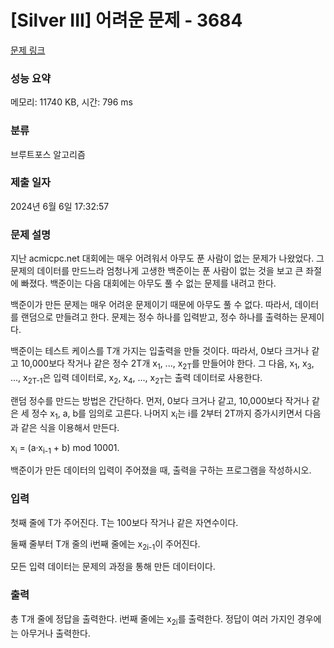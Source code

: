 # [Silver III] 어려운 문제 - 3684 

[문제 링크](https://www.acmicpc.net/problem/3684) 

### 성능 요약

메모리: 11740 KB, 시간: 796 ms

### 분류

브루트포스 알고리즘

### 제출 일자

2024년 6월 6일 17:32:57

### 문제 설명

<p>지난 acmicpc.net 대회에는 매우 어려워서 아무도 푼 사람이 없는 문제가 나왔었다. 그 문제의 데이터를 만드느라 엄청나게 고생한 백준이는 푼 사람이 없는 것을 보고 큰 좌절에 빠졌다. 백준이는 다음 대회에는 아무도 풀 수 없는 문제를 내려고 한다.</p>

<p>백준이가 만든 문제는 매우 어려운 문제이기 때문에 아무도 풀 수 없다. 따라서, 데이터를 랜덤으로 만들려고 한다. 문제는 정수 하나를 입력받고, 정수 하나를 출력하는 문제이다.</p>

<p>백준이는 테스트 케이스를 T개 가지는 입출력을 만들 것이다. 따라서, 0보다 크거나 같고 10,000보다 작거나 같은 정수 2T개 x<sub>1</sub>, ..., x<sub>2T</sub>를 만들어야 한다. 그 다음, x<sub>1</sub>, x<sub>3</sub>, ..., x<sub>2T-1</sub>은 입력 데이터로, x<sub>2</sub>, x<sub>4</sub>, ..., x<sub>2T</sub>는 출력 데이터로 사용한다.</p>

<p>랜덤 정수를 만드는 방법은 간단하다. 먼저, 0보다 크거나 같고, 10,000보다 작거나 같은 세 정수 x<sub>1</sub>, a, b를 임의로 고른다. 나머지 x<sub>i</sub>는 i를 2부터 2T까지 증가시키면서 다음과 같은 식을 이용해서 만든다.</p>

<p>x<sub>i</sub> = (a·x<sub>i-1</sub> + b) mod 10001.</p>

<p>백준이가 만든 데이터의 입력이 주어졌을 때, 출력을 구하는 프로그램을 작성하시오.</p>

### 입력 

 <p>첫째 줄에 T가 주어진다. T는 100보다 작거나 같은 자연수이다.</p>

<p>둘째 줄부터 T개 줄의 i번째 줄에는 x<sub>2i-1</sub>이 주어진다.</p>

<p>모든 입력 데이터는 문제의 과정을 통해 만든 데이터이다.</p>

### 출력 

 <p>총 T개 줄에 정답을 출력한다. i번째 줄에는 x<sub>2i</sub>를 출력한다. 정답이 여러 가지인 경우에는 아무거나 출력한다.</p>

